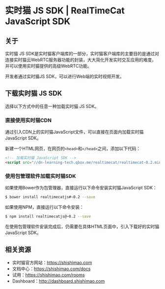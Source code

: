 # 实时猫 JS SDK | RealTimeCat JavaScript SDK  

## 关于

实时猫 JS SDK是实时猫客户端库的一部分，实时猫客户端库的主要目的是通过对连接实时猫云WebRTC服务器功能的封装，大大简化开发实时交互应用的难度，并可以使用实时猫提供的高级WebRTC功能。

开发者通过实时猫JS SDK，可以进行Web端的实时视频开发。

## 下载实时猫 JS SDK

选择以下方式中的任意一种加载实时猫 JS SDK。

### 直接使用实时猫CDN

通过引入CDN上的实时猫JavaScript文件，可以直接在页面内加载实时猫JavaScript SDK。

新建一个HTML网页，在网页的```<head>```和```</head>```之间，添加以下代码：
    
```html
<!-- 加载实时猫 JavaScript SDK -->
<script src="//dn-learning-tech.qbox.me/realtimecat/realtimecat-0.2.min.js"></script>
```

### 使用包管理软件加载实时猫SDK

如果使用Bower作为包管理器，直接运行以下命令安装实时猫JavaScript SDK：

```bash
$ bower install realtimecatjs#~0.2 --save
```

如果使用NPM，直接运行以下命令安装：

```bash
$ npm install realtimecatjs@~0.2 --save
```

在使用包管理软件安装完成后，仍需要在具体HTML页面中，引入下载好的实时猫JavaScript SDK。

## 相关资源

- 实时猫官方网站：https://shishimao.com
- 文档中心：https://shishimao.com/docs
- 试用：https://shishimao.com/rooms
- Dashboard：http://dashboard.shishimao.com

